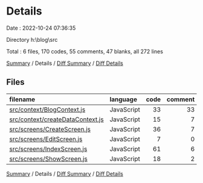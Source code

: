 # Details

Date : 2022-10-24 07:36:35

Directory h:\\blog\\src

Total : 6 files,  170 codes, 55 comments, 47 blanks, all 272 lines

[Summary](results.md) / Details / [Diff Summary](diff.md) / [Diff Details](diff-details.md)

## Files
| filename | language | code | comment | blank | total |
| :--- | :--- | ---: | ---: | ---: | ---: |
| [src/context/BlogContext.js](/src/context/BlogContext.js) | JavaScript | 33 | 33 | 17 | 83 |
| [src/context/createDataContext.js](/src/context/createDataContext.js) | JavaScript | 15 | 7 | 6 | 28 |
| [src/screens/CreateScreen.js](/src/screens/CreateScreen.js) | JavaScript | 36 | 7 | 4 | 47 |
| [src/screens/EditScreen.js](/src/screens/EditScreen.js) | JavaScript | 7 | 0 | 4 | 11 |
| [src/screens/IndexScreen.js](/src/screens/IndexScreen.js) | JavaScript | 61 | 6 | 11 | 78 |
| [src/screens/ShowScreen.js](/src/screens/ShowScreen.js) | JavaScript | 18 | 2 | 5 | 25 |

[Summary](results.md) / Details / [Diff Summary](diff.md) / [Diff Details](diff-details.md)